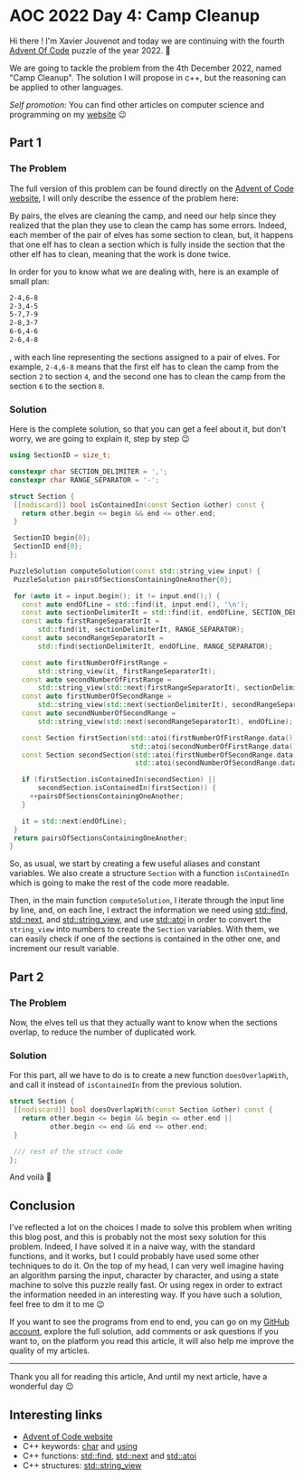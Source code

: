 # AOC 2022 Day 4: Camp Cleanup

Hi there ! I'm Xavier Jouvenot and today we are continuing with the fourth [Advent Of Code](https://adventofcode.com) puzzle of the year 2022. 🌟

We are going to tackle the problem from the 4th December 2022, named "Camp Cleanup".
The solution I will propose in c++, but the reasoning can be applied to other languages.

_Self promotion_: You can find other articles on computer science and programming on my [website](www.10xlearner.com) 😉

## Part 1

### The Problem

The full version of this problem can be found directly on the [Advent of Code website](https://adventofcode.com/2022/day/4), I will only describe the essence of the problem here:

By pairs, the elves are cleaning the camp, and need our help since they realized that the plan they use to clean the camp has some errors. Indeed, each member of the pair of elves has some section to clean, but, it happens that one elf has to clean a section which is fully inside the section that the other elf has to clean, meaning that the work is done twice.

In order for you to know what we are dealing with, here is an example of small plan:
```txt
2-4,6-8
2-3,4-5
5-7,7-9
2-8,3-7
6-6,4-6
2-6,4-8
```

, with each line representing the sections assigned to a pair of elves. For example, `2-4,6-8` means that the first elf has to clean the camp from the section `2` to section `4`, and the second one has to clean the camp from the section `6` to the section `8`.

### Solution

Here is the complete solution, so that you can get a feel about it, but don't worry, we are going to explain it, step by step 😉

```cpp
using SectionID = size_t;

constexpr char SECTION_DELIMITER = ',';
constexpr char RANGE_SEPARATOR = '-';

struct Section {
 [[nodiscard]] bool isContainedIn(const Section &other) const {
   return other.begin <= begin && end <= other.end;
 }

 SectionID begin{0};
 SectionID end{0};
};

PuzzleSolution computeSolution(const std::string_view input) {
 PuzzleSolution pairsOfSectionsContainingOneAnother{0};

 for (auto it = input.begin(); it != input.end();) {
   const auto endOfLine = std::find(it, input.end(), '\n');
   const auto sectionDelimiterIt = std::find(it, endOfLine, SECTION_DELIMITER);
   const auto firstRangeSeparatorIt =
       std::find(it, sectionDelimiterIt, RANGE_SEPARATOR);
   const auto secondRangeSeparatorIt =
       std::find(sectionDelimiterIt, endOfLine, RANGE_SEPARATOR);

   const auto firstNumberOfFirstRange =
       std::string_view(it, firstRangeSeparatorIt);
   const auto secondNumberOfFirstRange =
       std::string_view(std::next(firstRangeSeparatorIt), sectionDelimiterIt);
   const auto firstNumberOfSecondRange =
       std::string_view(std::next(sectionDelimiterIt), secondRangeSeparatorIt);
   const auto secondNumberOfSecondRange =
       std::string_view(std::next(secondRangeSeparatorIt), endOfLine);

   const Section firstSection(std::atoi(firstNumberOfFirstRange.data()),
                              std::atoi(secondNumberOfFirstRange.data()));
   const Section secondSection(std::atoi(firstNumberOfSecondRange.data()),
                               std::atoi(secondNumberOfSecondRange.data()));

   if (firstSection.isContainedIn(secondSection) ||
       secondSection.isContainedIn(firstSection)) {
     ++pairsOfSectionsContainingOneAnother;
   }

   it = std::next(endOfLine);
 }
 return pairsOfSectionsContainingOneAnother;
}
```

So, as usual, we start by creating a few useful aliases and constant variables. We also create a structure `Section` with a function `isContainedIn` which is going to make the rest of the code more readable.

Then, in the main function `computeSolution`, I iterate through the input line by line, and, on each line, I extract the information we need using [std::find](https://en.cppreference.com/w/cpp/algorithm/find), [std::next](https://en.cppreference.com/w/cpp/iterator/next), and [std::string_view](https://en.cppreference.com/w/cpp/string/basic_string_view), and use [std::atoi](https://en.cppreference.com/w/cpp/string/byte/atoi) in order to convert the `string_view` into numbers to create the `Section` variables. With them, we can easily check if one of the sections is contained in the other one, and increment our result variable.

## Part 2

### The Problem

Now, the elves tell us that they actually want to know when the sections overlap, to reduce the number of duplicated work.

### Solution

For this part, all we have to do is to create a new function `doesOverlapWith`, and call it instead of `isContainedIn` from the previous solution.

```cpp
struct Section {
 [[nodiscard]] bool doesOverlapWith(const Section &other) const {
   return other.begin <= begin && begin <= other.end ||
          other.begin <= end && end <= other.end;
 }

 /// rest of the struct code
};
```

And voilà 🙂

## Conclusion

I've reflected a lot on the choices I made to solve this problem when writing this blog post, and this is probably not the most sexy solution for this problem. Indeed, I have solved it in a naive way, with the standard functions, and it works, but I could probably have used some other techniques to do it. On the top of my head, I can very well imagine having an algorithm parsing the input, character by character, and using a state machine to solve this puzzle really fast. Or using regex in order to extract the information needed in an interesting way. If you have such a solution, feel free to dm it to me 😉

If you want to see the programs from end to end, you can go on my [GitHub account](https://github.com/Xav83/advent_of_code/tree/main), explore the full solution, add comments or ask questions if you want to, on the platform you read this article, it will also help me improve the quality of my articles.

---------------

Thank you all for reading this article,
And until my next article, have a wonderful day 😉

## Interesting links

- [Advent of Code website](https://adventofcode.com/2022)
- C++ keywords: [char](https://en.cppreference.com/w/cpp/keyword/char) and [using](https://en.cppreference.com/w/cpp/language/type_alias)
- C++ functions: [std::find](https://en.cppreference.com/w/cpp/algorithm/find), [std::next](https://en.cppreference.com/w/cpp/iterator/next) and [std::atoi](https://en.cppreference.com/w/cpp/string/byte/atoi)
- C++ structures: [std::string_view](https://en.cppreference.com/w/cpp/string/basic_string_view)
